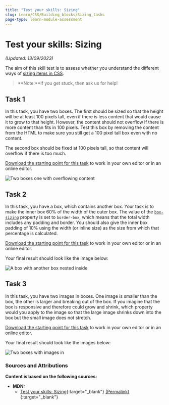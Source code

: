 ```yaml
---
title: "Test your skills: Sizing"
slug: Learn/CSS/Building_blocks/Sizing_tasks
page-type: learn-module-assessment
---
```


# Test your skills: Sizing

_(Updated: 13/09/2023)_

The aim of this skill test is to assess whether you understand the different ways of [sizing items in CSS](../../resources/css_building_blocks/sizing_items_in_css/index.md).

> **Note:**If you get stuck, then ask us for help!

## Task 1

In this task, you have two boxes. The first should be sized so that the height will be at least 100 pixels tall, even if there is less content that would cause it to grow to that height. However, the content should not overflow if there is more content than fits in 100 pixels. Test this box by removing the content from the HTML to make sure you still get a 100 pixel tall box even with no content.

The second box should be fixed at 100 pixels tall, so that content will overflow if there is too much.

[Download the starting point for this task](assets/height-min-height-download.html) to work in your own editor or in an online editor.

![Two boxes one with overflowing content](assets/mdn-sizing-height-min-height.png)

## Task 2

In this task, you have a box, which contains another box. Your task is to make the inner box 60% of the width of the outer box. The value of the [`box-sizing`](https://developer.mozilla.org/en-US/docs/Web/CSS/box-sizing) property is set to `border-box`, which means that the total width includes any padding and border. You should also give the inner box padding of 10% using the width (or inline size) as the size from which that percentage is calculated.

[Download the starting point for this task](assets/percentages-download.html) to work in your own editor or in an online editor.

Your final result should look like the image below:

![A box with another box nested inside](assets/mdn-sizing-percentages.png)

## Task 3

In this task, you have two images in boxes. One image is smaller than the box, the other is larger and breaking out of the box. If you imagine that the box is responsive and therefore could grow and shrink, which property would you apply to the image so that the large image shrinks down into the box but the small image does not stretch.

[Download the starting point for this task](assets/max-width-download.html) to work in your own editor or in an online editor.

Your final result should look like the images below:

![Two boxes with images in](assets/mdn-sizing-max-width.png)

### Sources and Attributions

**Content is based on the following sources:**

- **MDN:**
  - [Test your skills: Sizing](https://developer.mozilla.org/en-US/docs/Learn/CSS/Building_blocks/Sizing_tasks){:target="_blank"} [(Permalink)](https://github.com/mdn/content/blob/de7d710496266ccf4fce5ade75a67e6605f60ce5/files/en-us/learn/css/building_blocks/sizing_tasks/index.md){:target="_blank"}
